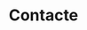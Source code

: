 ---
title: "Contacte"
description : "Contact page"

office:
  title : "Oficines Centrals"
  # mobile : "0124857985320"
  email : "demo@dastions.com"
  location : "Barcelona, Catalonia"
  content : "Pot sol·licitar més informació o una Demo a comercial."

# opennig hour
opennig_hour:
  title : "Horaris d'Atenció al Client"
  day_time:
    - "Dll: 10:00 – 16:00"
    - "Dm: 10:00 – 16:00"
    - "Dc: 10:00 – 16:00"
    - "Dj: 10:00 – 16:00"
    - "Dv: 10:00 – 14:00"
    
draft: false
---